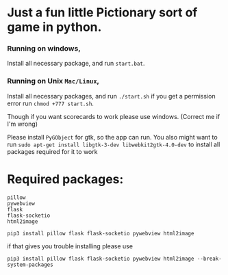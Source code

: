# Just a fun little Pictionary sort of game in python.

### Running on windows,

Install all necessary package, and run `start.bat`.

### Running on Unix `Mac/Linux`,

Install all necessary packages, and run `./start.sh` if you get a permission error run `chmod +777 start.sh`.

Though if you want scorecards to work please use windows. (Correct me if I'm wrong)

Please install ```PyGObject``` for gtk, so the app can run.
You also might want to run `sudo apt-get install libgtk-3-dev libwebkit2gtk-4.0-dev` to install all packages required for it to work

# Required packages:
```
pillow
pywebview
flask
flask-socketio
html2image
```

`pip3 install pillow flask flask-socketio pywebview html2image`

if that gives you trouble installing please use

`pip3 install pillow flask flask-socketio pywebview html2image --break-system-packages`
